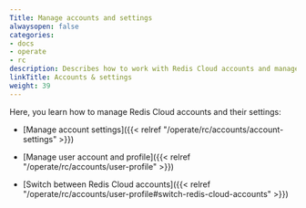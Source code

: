 ```yaml
---
Title: Manage accounts and settings
alwaysopen: false
categories:
- docs
- operate
- rc
description: Describes how to work with Redis Cloud accounts and manage their settings.
linkTitle: Accounts & settings
weight: 39
---
```


Here, you learn how to manage Redis Cloud accounts and their settings:

- [Manage account settings]({{< relref "/operate/rc/accounts/account-settings" >}})

- [Manage user account and profile]({{< relref "/operate/rc/accounts/user-profile" >}})

- [Switch between Redis Cloud accounts]({{< relref "/operate/rc/accounts/user-profile#switch-redis-cloud-accounts" >}})
